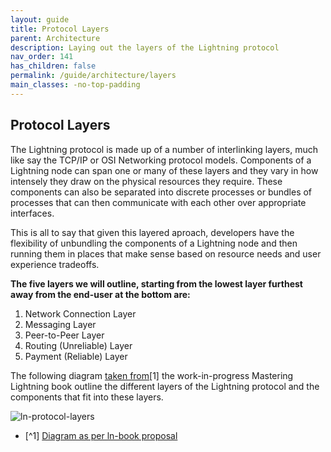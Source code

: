 ```yaml
---
layout: guide
title: Protocol Layers
parent: Architecture
description: Laying out the layers of the Lightning protocol
nav_order: 141
has_children: false
permalink: /guide/architecture/layers
main_classes: -no-top-padding
---
```


## Protocol Layers

The Lightning protocol is made up of a number of interlinking layers, much like say the TCP/IP or OSI Networking protocol models. Components of a Lightning node can span one or many of these layers and they vary in how intensely they draw on the physical resources they require. These components can also be separated into discrete processes or bundles of processes that can then communicate with each other over appropriate interfaces.

This is all to say that given this layered aproach, developers have the flexibility of unbundling the components of a Lightning node and then running them in places that make sense based on resource needs and user experience tradeoffs.

**The five layers we will outline, starting from the lowest layer furthest away from the end-user at the bottom are:**

1. Network Connection Layer
2. Messaging Layer
3. Peer-to-Peer Layer
4. Routing (Unreliable) Layer
5. Payment (Reliable) Layer

The following diagram [taken from](https://github.com/lnbook/lnbook/issues/342#issuecomment-814106423)[1] the work-in-progress Mastering Lightning book outline the different layers of the Lightning protocol and the components that fit into these layers.

![ln-protocol-layers](/assets/images/ln-protocol-layers.png)

- [^1] [Diagram as per ln-book proposal](https://github.com/lnbook/lnbook/issues/342#issuecomment-814106423)